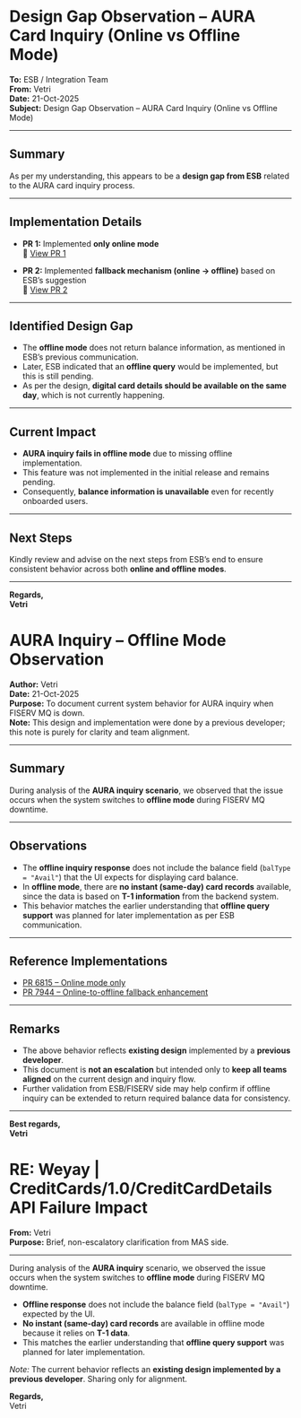# Design Gap Observation – AURA Card Inquiry (Online vs Offline Mode)

**To:** ESB / Integration Team  
**From:** Vetri  
**Date:** 21-Oct-2025  
**Subject:** Design Gap Observation – AURA Card Inquiry (Online vs Offline Mode)

---

## Summary

As per my understanding, this appears to be a **design gap from ESB** related to the AURA card inquiry process.

---

## Implementation Details

- **PR 1:** Implemented **only online mode**  
  🔗 [View PR 1](https://dev.azure.com.mcas.ms/nbkcloud/Weyay/_git/dvp-server/pullrequest/6815)

- **PR 2:** Implemented **fallback mechanism (online → offline)** based on ESB’s suggestion  
  🔗 [View PR 2](https://dev.azure.com.mcas.ms/nbkcloud/Weyay/_git/dvp-server/pullrequest/7944)

---

## Identified Design Gap

- The **offline mode** does not return balance information, as mentioned in ESB’s previous communication.  
- Later, ESB indicated that an **offline query** would be implemented, but this is still pending.  
- As per the design, **digital card details should be available on the same day**, which is not currently happening.

---

## Current Impact

- **AURA inquiry fails in offline mode** due to missing offline implementation.  
- This feature was not implemented in the initial release and remains pending.  
- Consequently, **balance information is unavailable** even for recently onboarded users.

---

## Next Steps

Kindly review and advise on the next steps from ESB’s end to ensure consistent behavior across both **online and offline modes**.

---

**Regards,**  
**Vetri**


# AURA Inquiry – Offline Mode Observation

**Author:** Vetri  
**Date:** 21-Oct-2025  
**Purpose:** To document current system behavior for AURA inquiry when FISERV MQ is down.  
**Note:** This design and implementation were done by a previous developer; this note is purely for clarity and team alignment.

---

## Summary

During analysis of the **AURA inquiry scenario**, we observed that the issue occurs when the system switches to **offline mode** during FISERV MQ downtime.

---

## Observations

- The **offline inquiry response** does not include the balance field (`balType = "Avail"`) that the UI expects for displaying card balance.  
- In **offline mode**, there are **no instant (same-day) card records** available, since the data is based on **T-1 information** from the backend system.  
- This behavior matches the earlier understanding that **offline query support** was planned for later implementation as per ESB communication.

---

## Reference Implementations

- [PR 6815 – Online mode only](https://dev.azure.com.mcas.ms/nbkcloud/Weyay/_git/dvp-server/pullrequest/6815)  
- [PR 7944 – Online-to-offline fallback enhancement](https://dev.azure.com.mcas.ms/nbkcloud/Weyay/_git/dvp-server/pullrequest/7944)

---

## Remarks

- The above behavior reflects **existing design** implemented by a **previous developer**.  
- This document is **not an escalation** but intended only to **keep all teams aligned** on the current design and inquiry flow.  
- Further validation from ESB/FISERV side may help confirm if offline inquiry can be extended to return required balance data for consistency.

---

**Best regards,**  
**Vetri**


# RE: Weyay | CreditCards/1.0/CreditCardDetails API Failure Impact

**From:** Vetri  
**Purpose:** Brief, non-escalatory clarification from MAS side.

---

During analysis of the **AURA inquiry** scenario, we observed the issue occurs when the system switches to **offline mode** during FISERV MQ downtime.

- **Offline response** does not include the balance field (`balType = "Avail"`) expected by the UI.  
- **No instant (same-day) card records** are available in offline mode because it relies on **T-1 data**.  
- This matches the earlier understanding that **offline query support** was planned for later implementation.

*Note:* The current behavior reflects an **existing design implemented by a previous developer**. Sharing only for alignment.

**Regards,**  
Vetri